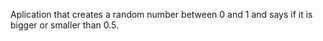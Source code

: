 Aplication that creates a random number between 0 and 1 and says if it is bigger or smaller than 0.5.